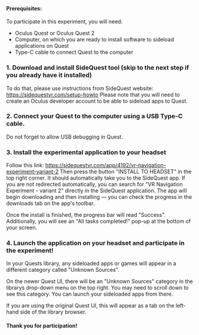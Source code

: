 #### Prerequisites:
To participate in this experiment, you will need:
- Oculus Quest or Oculus Quest 2
- Computer, on which you are ready to install software to sideload applications on Quest
- Type-C cable to connect Quest to the computer

###  1. Download and install SideQuest tool (skip to the next step if you already have it installed)

To do that, please use instructions from SideQuest website: <https://sidequestvr.com/setup-howto>
Please note that you will need to create an Oculus developer account to be able to sideload apps to Quest.

### 2. Connect your Quest to the computer using a USB Type-C cable. 
Do not forget to allow USB debugging in Quest.

### 3. Install the experimental application to your headset

Follow this link: <https://sidequestvr.com/app/4192/vr-navigation-experiment-variant-2>
Then press the button "INSTALL TO HEADSET" in the top right corner. It should automatically take you to the SideQuest app. If you are not redirected automatically, you can search for "VR Navigation Experiment - variant 2" directly in the SideQuest application. The app will begin downloading and then installing — you can check the progress in the downloads tab on the app's toolbar.

Once the install is finished, the progress bar will read "Success". Additionally, you will see an "All tasks completed!" pop-up at the bottom of your screen.

### 4. Launch the application on your headset and participate in the experiment!

In your Quests library, any sideloaded apps or games will appear in a different category called "Unknown Sources". 

On the newer Quest UI, there will be an "Unknown Sources" category in the librarys drop-down menu on the top right. You may need to scroll down to see this category. You can launch your sideloaded apps from there.

If you are using the original Quest UI, this will appear as a tab on the left-hand side of the library browser. 

#### Thank you for participation!
